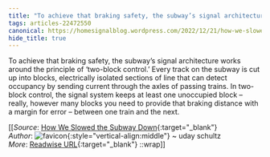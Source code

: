 ```yaml
---
title: "To achieve that braking safety, the subway’s signal architecture works ..."
tags: articles-22472550
canonical: https://homesignalblog.wordpress.com/2022/12/21/how-we-slowed-the-subway-down/
hide_title: true
---
```


To achieve that braking safety, the subway’s signal architecture works around the principle of ‘two-block control.’ Every track on the subway is cut up into blocks, electrically isolated sections of line that can detect occupancy by sending current through the axles of passing trains. In two-block control, the signal system keeps at least one unoccupied block – really, however many blocks you need to provide that braking distance with a margin for error – between one train and the next.


[[_Source_: [How We Slowed the Subway Down](https://homesignalblog.wordpress.com/2022/12/21/how-we-slowed-the-subway-down/){:target="_blank"}<br>
_Author_: ![favicon](https://s2.googleusercontent.com/s2/favicons?domain=homesignalblog.wordpress.com){:style="vertical-align:middle"} ~ uday schultz<br>
_More_: [Readwise URL](https://readwise.io/open/442229199){:target="_blank"}
::wrap]]